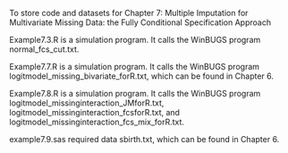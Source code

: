 To store code and datasets for Chapter 7: Multiple Imputation for Multivariate Missing Data: the Fully Conditional Specification Approach

Example7.3.R is a simulation program. It calls the WinBUGS program normal_fcs_cut.txt.

Example7.7.R is a simulation program. It calls the WinBUGS program logitmodel_missing_bivariate_forR.txt, which can be found in Chapter 6.

Example7.8.R is a simulation program. It calls the WinBUGS program logitmodel_missinginteraction_JMforR.txt, logitmodel_missinginteraction_fcsforR.txt, and logitmodel_missinginteraction_fcs_mix_forR.txt.

example7.9.sas required data sbirth.txt, which can be found in Chapter 6.

